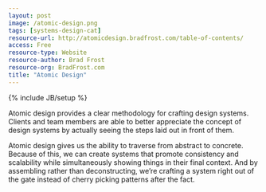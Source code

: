 ```yaml
---
layout: post
image: /atomic-design.png
tags: [systems-design-cat]
resource-url: http://atomicdesign.bradfrost.com/table-of-contents/
access: Free
resource-type: Website
resource-author: Brad Frost
resource-org: BradFrost.com
title: "Atomic Design"
---
```

{% include JB/setup %}

Atomic design provides a clear methodology for crafting design systems. Clients and team members are able to better appreciate the concept of design systems by actually seeing the steps laid out in front of them.

Atomic design gives us the ability to traverse from abstract to concrete. Because of this, we can create systems that promote consistency and scalability while simultaneously showing things in their final context. And by assembling rather than deconstructing, we’re crafting a system right out of the gate instead of cherry picking patterns after the fact.
